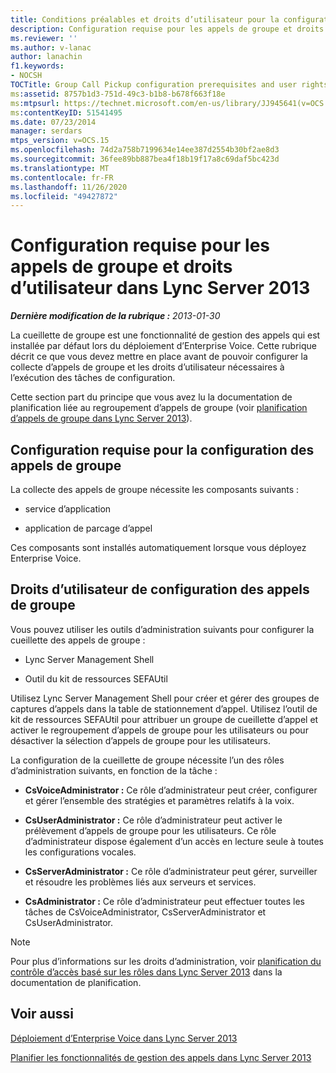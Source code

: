 ```yaml
---
title: Conditions préalables et droits d’utilisateur pour la configuration des appels de groupe
description: Configuration requise pour les appels de groupe et droits d’utilisateur.
ms.reviewer: ''
ms.author: v-lanac
author: lanachin
f1.keywords:
- NOCSH
TOCTitle: Group Call Pickup configuration prerequisites and user rights
ms:assetid: 8757b1d3-751d-49c3-b1b8-b678f663f18e
ms:mtpsurl: https://technet.microsoft.com/en-us/library/JJ945641(v=OCS.15)
ms:contentKeyID: 51541495
ms.date: 07/23/2014
manager: serdars
mtps_version: v=OCS.15
ms.openlocfilehash: 74d2a758b7199634e14ee387d2554b30bf2ae8d3
ms.sourcegitcommit: 36fee89bb887bea4f18b19f17a8c69daf5bc423d
ms.translationtype: MT
ms.contentlocale: fr-FR
ms.lasthandoff: 11/26/2020
ms.locfileid: "49427872"
---
```

# <a name="group-call-pickup-configuration-prerequisites-and-user-rights-in-lync-server-2013"></a>Configuration requise pour les appels de groupe et droits d’utilisateur dans Lync Server 2013

<div data-xmlns="http://www.w3.org/1999/xhtml">

<div class="topic" data-xmlns="http://www.w3.org/1999/xhtml" data-msxsl="urn:schemas-microsoft-com:xslt" data-cs="https://msdn.microsoft.com/">

<div data-asp="https://msdn2.microsoft.com/asp">



</div>

<div id="mainSection">

<div id="mainBody">

<span> </span>

_**Dernière modification de la rubrique :** 2013-01-30_

La cueillette de groupe est une fonctionnalité de gestion des appels qui est installée par défaut lors du déploiement d’Enterprise Voice. Cette rubrique décrit ce que vous devez mettre en place avant de pouvoir configurer la collecte d’appels de groupe et les droits d’utilisateur nécessaires à l’exécution des tâches de configuration.

Cette section part du principe que vous avez lu la documentation de planification liée au regroupement d’appels de groupe (voir [planification d’appels de groupe dans Lync Server 2013](lync-server-2013-planning-for-group-call-pickup.md)).

<div>

## <a name="group-call-pickup-configuration-prerequisites"></a>Configuration requise pour la configuration des appels de groupe

La collecte des appels de groupe nécessite les composants suivants :

  - service d’application

  - application de parcage d’appel

Ces composants sont installés automatiquement lorsque vous déployez Enterprise Voice.

</div>

<div>

## <a name="group-call-pickup-configuration-user-rights"></a>Droits d’utilisateur de configuration des appels de groupe

Vous pouvez utiliser les outils d’administration suivants pour configurer la cueillette des appels de groupe :

  - Lync Server Management Shell

  - Outil du kit de ressources SEFAUtil

Utilisez Lync Server Management Shell pour créer et gérer des groupes de captures d’appels dans la table de stationnement d’appel. Utilisez l’outil de kit de ressources SEFAUtil pour attribuer un groupe de cueillette d’appel et activer le regroupement d’appels de groupe pour les utilisateurs ou pour désactiver la sélection d’appels de groupe pour les utilisateurs.

La configuration de la cueillette de groupe nécessite l’un des rôles d’administration suivants, en fonction de la tâche :

  - **CsVoiceAdministrator :** Ce rôle d’administrateur peut créer, configurer et gérer l’ensemble des stratégies et paramètres relatifs à la voix.

  - **CsUserAdministrator :** Ce rôle d’administrateur peut activer le prélèvement d’appels de groupe pour les utilisateurs. Ce rôle d’administrateur dispose également d’un accès en lecture seule à toutes les configurations vocales.

  - **CsServerAdministrator :** Ce rôle d’administrateur peut gérer, surveiller et résoudre les problèmes liés aux serveurs et services.

  - **CsAdministrator :** Ce rôle d’administrateur peut effectuer toutes les tâches de CsVoiceAdministrator, CsServerAdministrator et CsUserAdministrator.

<div>


> [!NOTE]
> Pour plus d’informations sur les droits d’administration, voir <A href="lync-server-2013-planning-for-role-based-access-control.md">planification du contrôle d’accès basé sur les rôles dans Lync Server 2013</A> dans la documentation de planification.



</div>

</div>

<div>

## <a name="see-also"></a>Voir aussi


[Déploiement d’Enterprise Voice dans Lync Server 2013](lync-server-2013-deploying-enterprise-voice.md)  


[Planifier les fonctionnalités de gestion des appels dans Lync Server 2013](lync-server-2013-planning-for-call-management-features.md)  
  

</div>

</div>

<span> </span>

</div>

</div>

</div>

